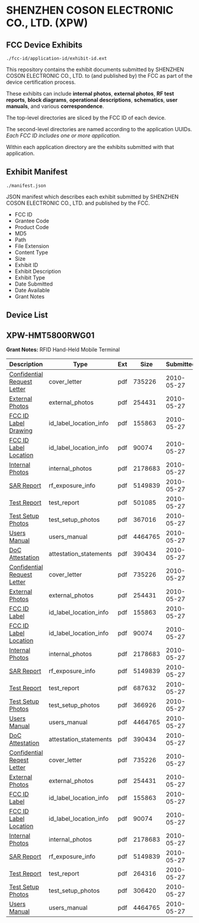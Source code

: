 # SHENZHEN COSON ELECTRONIC CO., LTD. (XPW)
## FCC Device Exhibits

```
./fcc-id/application-id/exhibit-id.ext
```

This repository contains the exhibit documents submitted by SHENZHEN COSON ELECTRONIC CO., LTD. to (and published by) the FCC as part of the device certification process.

These exhibits can include **internal photos**, **external photos**, **RF test reports**, **block diagrams**, **operational descriptions**, **schematics**, **user manuals**, and various **correspondence**.

The top-level directories are sliced by the FCC ID of each device.

The second-level directories are named according to the application UUIDs. *Each FCC ID includes one or more application.*

Within each application directory are the exhibits submitted with that application. 

## Exhibit Manifest

```
./manifest.json
```

JSON manifest which describes each exhibit submitted by SHENZHEN COSON ELECTRONIC CO., LTD. and published by the FCC.

- FCC ID
- Grantee Code
- Product Code
- MD5
- Path
- File Extension
- Content Type
- Size
- Exhibit ID
- Exhibit Description
- Exhibit Type
- Date Submitted
- Date Available
- Grant Notes

## Device List
## XPW-HMT5800RWG01
**Grant Notes:** RFID Hand-Held Mobile Terminal

| Description | Type | Ext | Size | Submitted | Available |
| ----------- | ---- | --- | ---- | --------- | --------- |
| [Confidential Request Letter](XPW-HMT5800RWG01/8cb46c6b46d96d50b6eef3c0e21b6805/1287736.pdf) | cover_letter | pdf | 735226 | 2010-05-27 | 2010-05-27 |
| [External Photos](XPW-HMT5800RWG01/8cb46c6b46d96d50b6eef3c0e21b6805/1287737.pdf) | external_photos | pdf | 254431 | 2010-05-27 | 2010-05-27 |
| [FCC ID Label Drawing](XPW-HMT5800RWG01/8cb46c6b46d96d50b6eef3c0e21b6805/1287738.pdf) | id_label_location_info | pdf | 155863 | 2010-05-27 | 2010-05-27 |
| [FCC ID Label Location](XPW-HMT5800RWG01/8cb46c6b46d96d50b6eef3c0e21b6805/1287745.pdf) | id_label_location_info | pdf | 90074 | 2010-05-27 | 2010-05-27 |
| [Internal Photos](XPW-HMT5800RWG01/8cb46c6b46d96d50b6eef3c0e21b6805/1287766.pdf) | internal_photos | pdf | 2178683 | 2010-05-27 | 2010-05-27 |
| [SAR Report](XPW-HMT5800RWG01/8cb46c6b46d96d50b6eef3c0e21b6805/1287746.pdf) | rf_exposure_info | pdf | 5149839 | 2010-05-27 | 2010-05-27 |
| [Test Report](XPW-HMT5800RWG01/8cb46c6b46d96d50b6eef3c0e21b6805/1287742.pdf) | test_report | pdf | 501085 | 2010-05-27 | 2010-05-27 |
| [Test Setup Photos](XPW-HMT5800RWG01/8cb46c6b46d96d50b6eef3c0e21b6805/1287743.pdf) | test_setup_photos | pdf | 367016 | 2010-05-27 | 2010-05-27 |
| [Users Manual](XPW-HMT5800RWG01/8cb46c6b46d96d50b6eef3c0e21b6805/1287744.pdf) | users_manual | pdf | 4464765 | 2010-05-27 | 2010-05-27 |
| [DoC Attestation](XPW-HMT5800RWG01/78d3609aabba2aca0586c2c3af1911a8/1287760.pdf) | attestation_statements | pdf | 390434 | 2010-05-27 | 2010-05-27 |
| [Confidential Request Letter](XPW-HMT5800RWG01/78d3609aabba2aca0586c2c3af1911a8/1287736.pdf) | cover_letter | pdf | 735226 | 2010-05-27 | 2010-05-27 |
| [External Photos](XPW-HMT5800RWG01/78d3609aabba2aca0586c2c3af1911a8/1287737.pdf) | external_photos | pdf | 254431 | 2010-05-27 | 2010-05-27 |
| [FCC ID Label](XPW-HMT5800RWG01/78d3609aabba2aca0586c2c3af1911a8/1287738.pdf) | id_label_location_info | pdf | 155863 | 2010-05-27 | 2010-05-27 |
| [FCC ID Label Location](XPW-HMT5800RWG01/78d3609aabba2aca0586c2c3af1911a8/1287745.pdf) | id_label_location_info | pdf | 90074 | 2010-05-27 | 2010-05-27 |
| [Internal Photos](XPW-HMT5800RWG01/78d3609aabba2aca0586c2c3af1911a8/1287766.pdf) | internal_photos | pdf | 2178683 | 2010-05-27 | 2010-05-27 |
| [SAR Report](XPW-HMT5800RWG01/78d3609aabba2aca0586c2c3af1911a8/1287746.pdf) | rf_exposure_info | pdf | 5149839 | 2010-05-27 | 2010-05-27 |
| [Test Report](XPW-HMT5800RWG01/78d3609aabba2aca0586c2c3af1911a8/1287770.pdf) | test_report | pdf | 687632 | 2010-05-27 | 2010-05-27 |
| [Test Setup Photos](XPW-HMT5800RWG01/78d3609aabba2aca0586c2c3af1911a8/1287771.pdf) | test_setup_photos | pdf | 366926 | 2010-05-27 | 2010-05-27 |
| [Users Manual](XPW-HMT5800RWG01/78d3609aabba2aca0586c2c3af1911a8/1287744.pdf) | users_manual | pdf | 4464765 | 2010-05-27 | 2010-05-27 |
| [DoC Attestation](XPW-HMT5800RWG01/34bc4f53cf7d8c59954fb4e5e3fe8f13/1287760.pdf) | attestation_statements | pdf | 390434 | 2010-05-27 | 2010-05-27 |
| [Confidential Reqest Letter](XPW-HMT5800RWG01/34bc4f53cf7d8c59954fb4e5e3fe8f13/1287736.pdf) | cover_letter | pdf | 735226 | 2010-05-27 | 2010-05-27 |
| [External Photos](XPW-HMT5800RWG01/34bc4f53cf7d8c59954fb4e5e3fe8f13/1287737.pdf) | external_photos | pdf | 254431 | 2010-05-27 | 2010-05-27 |
| [FCC ID Label](XPW-HMT5800RWG01/34bc4f53cf7d8c59954fb4e5e3fe8f13/1287738.pdf) | id_label_location_info | pdf | 155863 | 2010-05-27 | 2010-05-27 |
| [FCC ID Label Location](XPW-HMT5800RWG01/34bc4f53cf7d8c59954fb4e5e3fe8f13/1287745.pdf) | id_label_location_info | pdf | 90074 | 2010-05-27 | 2010-05-27 |
| [Internal Photos](XPW-HMT5800RWG01/34bc4f53cf7d8c59954fb4e5e3fe8f13/1287766.pdf) | internal_photos | pdf | 2178683 | 2010-05-27 | 2010-05-27 |
| [SAR Report](XPW-HMT5800RWG01/34bc4f53cf7d8c59954fb4e5e3fe8f13/1287746.pdf) | rf_exposure_info | pdf | 5149839 | 2010-05-27 | 2010-05-27 |
| [Test Report](XPW-HMT5800RWG01/34bc4f53cf7d8c59954fb4e5e3fe8f13/1287785.pdf) | test_report | pdf | 264316 | 2010-05-27 | 2010-05-27 |
| [Test Setup Photos](XPW-HMT5800RWG01/34bc4f53cf7d8c59954fb4e5e3fe8f13/1287786.pdf) | test_setup_photos | pdf | 306420 | 2010-05-27 | 2010-05-27 |
| [Users Manual](XPW-HMT5800RWG01/34bc4f53cf7d8c59954fb4e5e3fe8f13/1287744.pdf) | users_manual | pdf | 4464765 | 2010-05-27 | 2010-05-27 |
